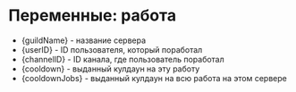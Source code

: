 # Переменные: работа

* {guildName} - название сервера
* {userID} - ID пользователя, который поработал
* {channelID} - ID канала, где пользователь поработал
* {cooldown} - выданный кулдаун на эту работу
* {cooldownJobs} - выданный кулдаун на всю работа на этом сервере
